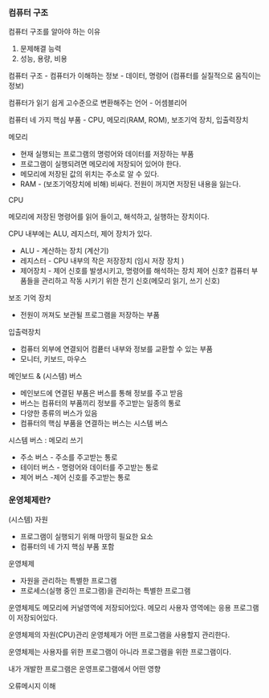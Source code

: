 ### 컴퓨터 구조

컴퓨터 구조를 알아야 하는 이유 

1. 문제해결 능력
2. 성능, 용량, 비용 

컴퓨터 구조 - 컴퓨터가 이해하는 정보 - 데이터, 명령어 (컴퓨터를 실질적으로 움직이는 정보)

컴퓨터가 읽기 쉽게 고수준으로 변환해주는 언어 - 어셈블리어

컴퓨터 네 가지 핵심 부품 - CPU, 메모리(RAM, ROM), 보조기억 장치, 입출력장치

메모리

- 현재 실행되는 프로그램의 명렁어와 데이터를 저장하는 부품
- 프로그램이 실행되려면 메모리에 저장되어 있어야 한다.
- 메모리에 저장된 값의 위치는 주소로 알 수 있다.
- RAM - (보조기억장치에 비해) 비싸다. 전원이 꺼지면 저장된 내용을 잃는다.

CPU

메모리에 저장된 명령어를 읽어 들이고, 해석하고, 실행하는 장치이다.

CPU 내부에는 ALU, 레지스터, 제어 장치가 있다.

- ALU - 계산하는 장치 (계산기)
- 레지스터 -  CPU 내부의 작은 저장장치 (임시 저장 장치 )
- 제어장치 - 제어 신호를 발생시키고, 명령어를 해석하는 장치 
제어 신호? 컴퓨터 부품들을 관리하고 작동 시키기 위한 전기 신호(메모리 읽기, 쓰기 신호)

보조 기억 장치 

- 전원이 꺼져도 보관될 프로그램을 저장하는 부품

입출력장치

- 컴퓨터 외부에 연결되어 컴픁터 내부와 정보를 교환할 수 있는 부품
- 모니터, 키보드, 마우스

메인보드 & (시스템) 버스

- 메인보드에 연결된 부품은 버스를 통해 정보를 주고 받음
- 버스는 컴퓨터의 부품끼리 정보를 주고받는 일종의 통로
- 다양한 종류의 버스가 있음
- 컴퓨터의 핵심 부품을 연결하는 버스는 시스템 버스

시스템 버스 : 메모리 쓰기

- 주소 버스 - 주소를 주고받는 통로
- 테이터 버스 - 명령어와 데이터를 주고받는 통로
- 제어 버스 -제어 신호를 주고받는 통로


### 운영체제란?

(시스템) 자원

- 프로그램이 실행되기 위해 마땅히 필요한 요소
- 컴퓨터의 네 가지 핵심 부품 포함

운영체제

- 자원을 관리하는 특별한 프로그램
- 프로세스(실행 중인 프로그램)을 관리하는 특별한 프로그램

운영체제도 메모리에 커널영역에 저장되어있다. 메모리 사용자 영역에는 응용 프로그램이 저장되어있다.

운영체제의 자원(CPU)관리 운영체제가 어떤 프로그램을 사용할지 관리한다. 

운영체제는 사용자를 위한 프로그램이 아니라 프로그램을 위한  프로그램이다. 

내가 개발한 프로그램은 운영프로그램에서 어떤 영향

오류메시지 이해
